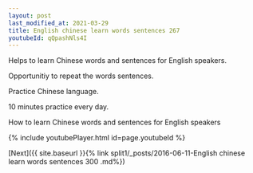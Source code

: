 ```yaml
---
layout: post
last_modified_at: 2021-03-29
title: English chinese learn words sentences 267 
youtubeId: qQpashNls4I
---
```

 
 
Helps to learn Chinese words and sentences for English speakers.

Opportunitiy to repeat the words sentences. 

Practice Chinese language. 
 
10 minutes practice every day. 
 
How to learn Chinese words and sentences for English speakers 
 
{% include youtubePlayer.html id=page.youtubeId %}
 
 
[Next]({{ site.baseurl }}{% link  split1/_posts/2016-06-11-English chinese learn words sentences 300 .md%})
 
